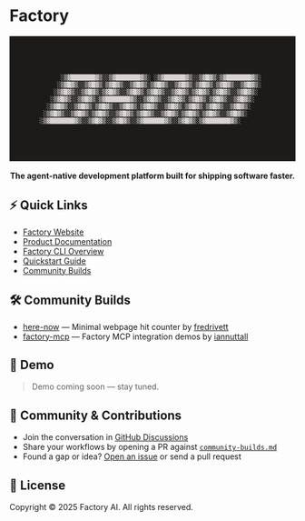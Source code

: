 # Factory

<p align="center">
  <img src="docs/images/droid_ascii.gif" alt="Factory ASCII logo" height="220" />
</p>

<p align="center"><strong>The agent-native development platform built for shipping software faster.</strong></p>

## ⚡️ Quick Links

- [Factory Website](https://factory.ai)
- [Product Documentation](https://docs.factory.ai)
- [Factory CLI Overview](https://docs.factory.ai/cli/getting-started/overview)
- [Quickstart Guide](https://docs.factory.ai/cli/getting-started/quickstart)
- [Community Builds](./community-builds.md)

## 🛠 Community Builds

- [here-now](https://github.com/fredrivett/here-now) — Minimal webpage hit counter by [fredrivett](https://github.com/fredrivett)
- [factory-mcp](https://github.com/iannuttall/factory-mcp) — Factory MCP integration demos by [iannuttall](https://github.com/iannuttall)

## 🎥 Demo

> Demo coming soon — stay tuned.

## 💬 Community & Contributions

- Join the conversation in [GitHub Discussions](https://github.com/Factory-AI/factory/discussions)
- Share your workflows by opening a PR against [`community-builds.md`](./community-builds.md)
- Found a gap or idea? [Open an issue](https://github.com/Factory-AI/factory/issues) or send a pull request

## 📄 License

Copyright © 2025 Factory AI. All rights reserved.
